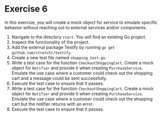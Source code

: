 # Exercise 6

In this exercise, you will create a mock object for service to emulate specific behavior without reaching out to external services and/or components.

1. Navigate to the directory `start`. You will find an existing Go project.
2. Inspect the functionality of the project.
3. Add the external package Testify by running `go get github.com/stretchr/testify`.
4. Create a new test file named `shopping_test.go`.
5. Write a test case for the function `CheckoutShoppingCart`. Create a mock object for `Notifier` and provide it when creating `PurchaseService`. Emulate the use case where a customer could check out the shopping cart and a message could be sent successfully.
6. Execute the test case to ensure that it passes.
7. Write a test case for the function `CheckoutShoppingCart`. Create a mock object for `Notifier` and provide it when creating `PurchaseService`. Emulate the use case where a customer could check out the shopping cart but the notifier returns with an error.
8. Execute the test case to ensure that it passes.